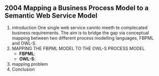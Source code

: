 ## 2004 Mapping a Business Process Model to a Semantic Web Service Model

1. introduction
One single web service cannto meeth te complecated business requirements. The aim is to bridge the gap via conceptual mapping between two different process modelling languages, FBPML and OWL-S.
2. MAPPING THE FBPML MODEL TO THE OWL-S PROCESS MODEL
	- **FBPML**:
	- **OWL-S**:
3. mapping problem
4. Conclusion